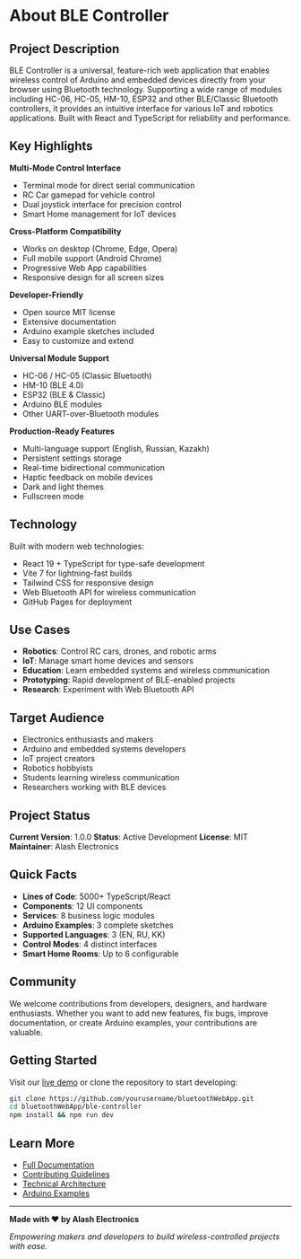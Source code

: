 # About BLE Controller

## Project Description

BLE Controller is a universal, feature-rich web application that enables wireless control of Arduino and embedded devices directly from your browser using Bluetooth technology. Supporting a wide range of modules including HC-06, HC-05, HM-10, ESP32 and other BLE/Classic Bluetooth controllers, it provides an intuitive interface for various IoT and robotics applications. Built with React and TypeScript for reliability and performance.

## Key Highlights

**Multi-Mode Control Interface**
- Terminal mode for direct serial communication
- RC Car gamepad for vehicle control
- Dual joystick interface for precision control
- Smart Home management for IoT devices

**Cross-Platform Compatibility**
- Works on desktop (Chrome, Edge, Opera)
- Full mobile support (Android Chrome)
- Progressive Web App capabilities
- Responsive design for all screen sizes

**Developer-Friendly**
- Open source MIT license
- Extensive documentation
- Arduino example sketches included
- Easy to customize and extend

**Universal Module Support**
- HC-06 / HC-05 (Classic Bluetooth)
- HM-10 (BLE 4.0)
- ESP32 (BLE & Classic)
- Arduino BLE modules
- Other UART-over-Bluetooth modules

**Production-Ready Features**
- Multi-language support (English, Russian, Kazakh)
- Persistent settings storage
- Real-time bidirectional communication
- Haptic feedback on mobile devices
- Dark and light themes
- Fullscreen mode

## Technology

Built with modern web technologies:
- React 19 + TypeScript for type-safe development
- Vite 7 for lightning-fast builds
- Tailwind CSS for responsive design
- Web Bluetooth API for wireless communication
- GitHub Pages for deployment

## Use Cases

- **Robotics**: Control RC cars, drones, and robotic arms
- **IoT**: Manage smart home devices and sensors
- **Education**: Learn embedded systems and wireless communication
- **Prototyping**: Rapid development of BLE-enabled projects
- **Research**: Experiment with Web Bluetooth API

## Target Audience

- Electronics enthusiasts and makers
- Arduino and embedded systems developers
- IoT project creators
- Robotics hobbyists
- Students learning wireless communication
- Researchers working with BLE devices

## Project Status

**Current Version**: 1.0.0
**Status**: Active Development
**License**: MIT
**Maintainer**: Alash Electronics

## Quick Facts

- **Lines of Code**: 5000+ TypeScript/React
- **Components**: 12 UI components
- **Services**: 8 business logic modules
- **Arduino Examples**: 3 complete sketches
- **Supported Languages**: 3 (EN, RU, KK)
- **Control Modes**: 4 distinct interfaces
- **Smart Home Rooms**: Up to 6 configurable

## Community

We welcome contributions from developers, designers, and hardware enthusiasts. Whether you want to add new features, fix bugs, improve documentation, or create Arduino examples, your contributions are valuable.

## Getting Started

Visit our [live demo](https://alash-electronics.github.io/) or clone the repository to start developing:

```bash
git clone https://github.com/yourusername/bluetoothWebApp.git
cd bluetoothWebApp/ble-controller
npm install && npm run dev
```

## Learn More

- [Full Documentation](README.md)
- [Contributing Guidelines](CONTRIBUTING.md)
- [Technical Architecture](ble-controller/CLAUDE.md)
- [Arduino Examples](ble-controller/arduino-examples/)

---

**Made with ❤️ by Alash Electronics**

*Empowering makers and developers to build wireless-controlled projects with ease.*
